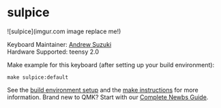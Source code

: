 # sulpice

![sulpice](imgur.com image replace me!)

Keyboard Maintainer: [Andrew Suzuki](https://github.com/yourusername)  
Hardware Supported: teensy 2.0

Make example for this keyboard (after setting up your build environment):

    make sulpice:default

See the [build environment setup](https://docs.qmk.fm/#/getting_started_build_tools) and the [make instructions](https://docs.qmk.fm/#/getting_started_make_guide) for more information. Brand new to QMK? Start with our [Complete Newbs Guide](https://docs.qmk.fm/#/newbs).
